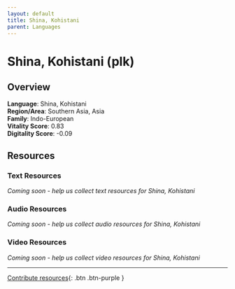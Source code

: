 ```yaml
---
layout: default
title: Shina, Kohistani
parent: Languages
---
```


# Shina, Kohistani (plk)

## Overview

**Language**: Shina, Kohistani  
**Region/Area**: Southern Asia, Asia  
**Family**: Indo-European  
**Vitality Score**: 0.83  
**Digitality Score**: -0.09  

## Resources

### Text Resources
*Coming soon - help us collect text resources for Shina, Kohistani*

### Audio Resources
*Coming soon - help us collect audio resources for Shina, Kohistani*

### Video Resources
*Coming soon - help us collect video resources for Shina, Kohistani*

---

[Contribute resources](https://fairtrain.github.io/){: .btn .btn-purple }
